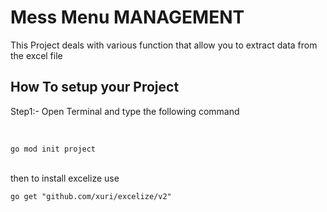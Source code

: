 <h1>Mess Menu MANAGEMENT</h1>
<p>This Project deals with various function that allow you to extract data from the excel file</p>
<h2>How To setup your Project</h2>
<p>Step1:- Open Terminal and type the following command</p>
<br>

```
go mod init project
```
<br>
then to install excelize use 
<br>


```
go get "github.com/xuri/excelize/v2"
```



